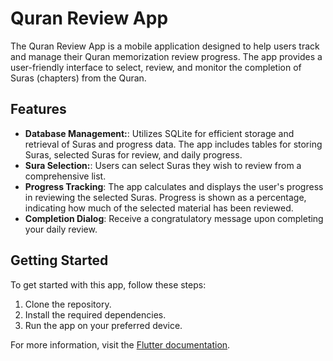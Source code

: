 # Quran Review App

The Quran Review App is a mobile application designed to help users track and manage their Quran memorization review progress. The app provides a user-friendly interface to select, review, and monitor the completion of Suras (chapters) from the Quran.

## Features

- **Database Management:**: Utilizes SQLite for efficient storage and retrieval of Suras and progress data. The app includes tables for storing Suras, selected Suras for review, and daily progress.
- **Sura Selection:**: Users can select Suras they wish to review from a comprehensive list.
- **Progress Tracking**: The app calculates and displays the user's progress in reviewing the selected Suras. Progress is shown as a percentage, indicating how much of the selected material has been reviewed.
- **Completion Dialog**: Receive a congratulatory message upon completing your daily review.

## Getting Started

To get started with this app, follow these steps:

1. Clone the repository.
2. Install the required dependencies.
3. Run the app on your preferred device.

For more information, visit the [Flutter documentation](https://docs.flutter.dev/).

